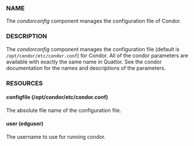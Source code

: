 ### NAME

The _condorconfig_ component manages the configuration file of 
Condor.  

### DESCRIPTION

The _condorconfig_ component manages the configuration file (default
is `/opt/condor/etc/condor.conf`) for Condor.  All of the condor
parameters are available with exactly the same name in Quattor.  See
the condor documentation for the names and descriptions of the
parameters. 

### RESOURCES

#### configfile (/opt/condor/etc/condor.conf)

The absolute file name of the configuration file.

#### user (edguser)

The username to use for running condor.
